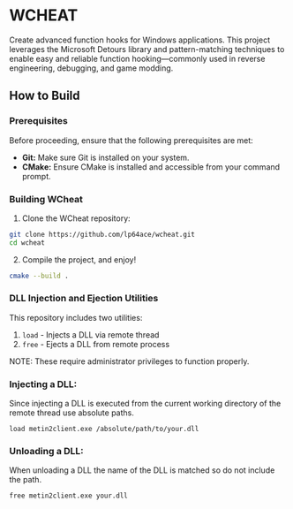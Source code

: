 ﻿# WCHEAT

Create advanced function hooks for Windows applications.
This project leverages the Microsoft Detours library and pattern-matching techniques to enable easy and 
reliable function hooking—commonly used in reverse engineering, debugging, and game modding.

## How to Build

### Prerequisites

Before proceeding, ensure that the following prerequisites are met:

- **Git:** Make sure Git is installed on your system.
- **CMake:** Ensure CMake is installed and accessible from your command prompt.

### Building WCheat

1. Clone the WCheat repository:

```bash
git clone https://github.com/lp64ace/wcheat.git
cd wcheat
```

2. Compile the project, and enjoy!

```bash
cmake --build .
```

### DLL Injection and Ejection Utilities

This repository includes two utilities:

1. `load` - Injects a DLL via remote thread
2. `free` - Ejects a DLL from remote process

NOTE: These require administrator privileges to function properly.

### Injecting a DLL:

Since injecting a DLL is executed from the current working directory of the remote thread use absolute paths.
```
load metin2client.exe /absolute/path/to/your.dll
```

### Unloading a DLL:

When unloading a DLL the name of the DLL is matched so do not include the path.
```
free metin2client.exe your.dll
```
